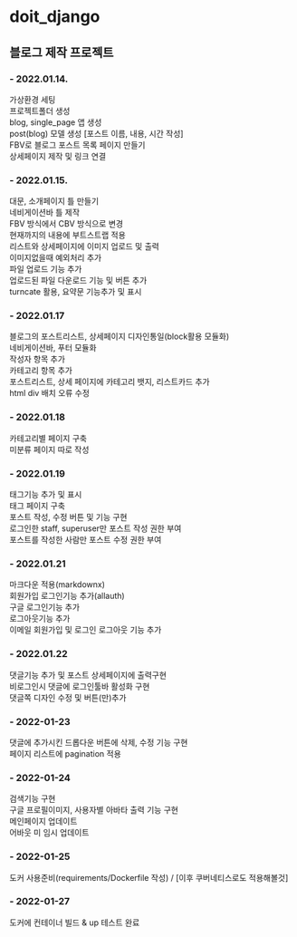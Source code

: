 # doit_django
## 블로그 제작 프로젝트
   
### - 2022.01.14.   
가상환경 세팅   
프로젝트폴더 생성   
blog, single_page 앱 생성   
post(blog) 모델 생성 [포스트 이름, 내용, 시간 작성]   
FBV로 블로그 포스트 목록 페이지 만들기   
상세페이지 제작 및 링크 연결   
   
### - 2022.01.15.   
대문, 소개페이지 틀 만들기   
네비게이션바 틀 제작   
FBV 방식에서 CBV 방식으로 변경   
현재까지의 내용에 부트스트랩 적용   
리스트와 상세페이지에 이미지 업로드 및 출력   
이미지없을때 예외처리 추가   
파일 업로드 기능 추가   
업로드된 파일 다운로드 기능 및 버튼 추가   
turncate 활용, 요약문 기능추가 및 표시   
   
### - 2022.01.17
블로그의 포스트리스트, 상세페이지 디자인통일(block활용 모듈화)   
네비게이션바, 푸터 모듈화   
작성자 항목 추가   
카테고리 항목 추가   
포스트리스트, 상세 페이지에 카테고리 뱃지, 리스트카드 추가   
html div 배치 오류 수정   
   
### - 2022.01.18
카테고리별 페이지 구축   
미분류 페이지 따로 작성   
   
### - 2022.01.19
태그기능 추가 및 표시   
태그 페이지 구축   
포스트 작성, 수정 버튼 및 기능 구현   
로그인한 staff, superuser만 포스트 작성 권한 부여   
포스트를 작성한 사람만 포스트 수정 권한 부여   
   
### - 2022.01.21
마크다운 적용(markdownx)   
회원가입 로그인기능 추가(allauth)   
구글 로그인기능 추가   
로그아웃기능 추가   
이메일 회원가입 및 로그인 로그아웃 기능 추가   
   
### - 2022.01.22
댓글기능 추가 및 포스트 상세페이지에 출력구현   
비로그인시 댓글에 로그인툴바 활성화 구현   
댓글쪽 디자인 수정 및 버튼(만)추가   
   
### - 2022-01-23
댓글에 추가시킨 드롭다운 버튼에 삭제, 수정 기능 구현   
페이지 리스트에 pagination 적용   

### - 2022-01-24
검색기능 구현   
구글 프로필이미지, 사용자별 아바타 출력 기능 구현   
메인페이지 업데이트   
어바웃 미 임시 업데이트   
   
### - 2022-01-25
도커 사용준비(requirements/Dockerfile 작성) / [이후 쿠버네티스로도 적용해볼것]   
   
### - 2022-01-27
도커에 컨테이너 빌드 & up 테스트 완료
   